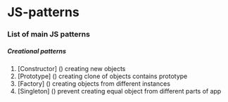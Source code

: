 # JS-patterns
### List of main JS patterns
##### Creational patterns
1. [Constructor] () creating new objects
2. [Prototype] () creating clone of objects contains prototype
3. [Factory] () creating objects from different instances
4. [Singleton] () prevent creating equal object from different parts of app
